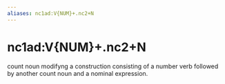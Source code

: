 ```yaml
---
aliases: nc1ad:V{NUM}+.nc2+N
---
```

# nc1ad:V{NUM}+.nc2+N

count noun modifyng a construction consisting of a number verb followed by another count noun and a nominal expression.
> 